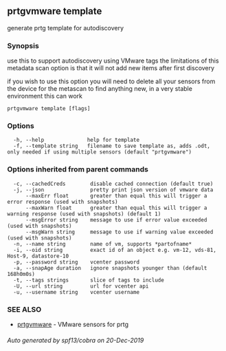 ## prtgvmware template

generate prtg template for autodiscovery

### Synopsis

use this to support autodiscovery using VMware tags
the limitations of this metadata scan option is that it will not add new items after first 
discovery 

if you wish to use this option you will need to delete all your sensors 
from the device for the metascan to find anything new, in a very stable environment this can work


```
prtgvmware template [flags]
```

### Options

```
  -h, --help              help for template
  -f, --template string   filename to save template as, adds .odt, only needed if using multiple sensors (default "prtgvmware")
```

### Options inherited from parent commands

```
  -c, --cachedCreds        disable cached connection (default true)
  -j, --json               pretty print json version of vmware data
      --maxErr float       greater than equal this will trigger a error response (used with snapshots)
      --maxWarn float      greater than equal this will trigger a warning response (used with snapshots) (default 1)
      --msgError string    message to use if error value exceeded (used with snapshots)
      --msgWarn string     message to use if warning value exceeded (used with snapshots)
  -n, --name string        name of vm, supports *partofname*
  -i, --oid string         exact id of an object e.g. vm-12, vds-81, Host-9, datastore-10 
  -p, --password string    vcenter password
  -a, --snapAge duration   ignore snapshots younger than (default 168h0m0s)
  -t, --tags strings       slice of tags to include
  -U, --url string         url for vcenter api
  -u, --username string    vcenter username
```

### SEE ALSO

* [prtgvmware](prtgvmware.md)	 - VMware sensors for prtg

###### Auto generated by spf13/cobra on 20-Dec-2019
